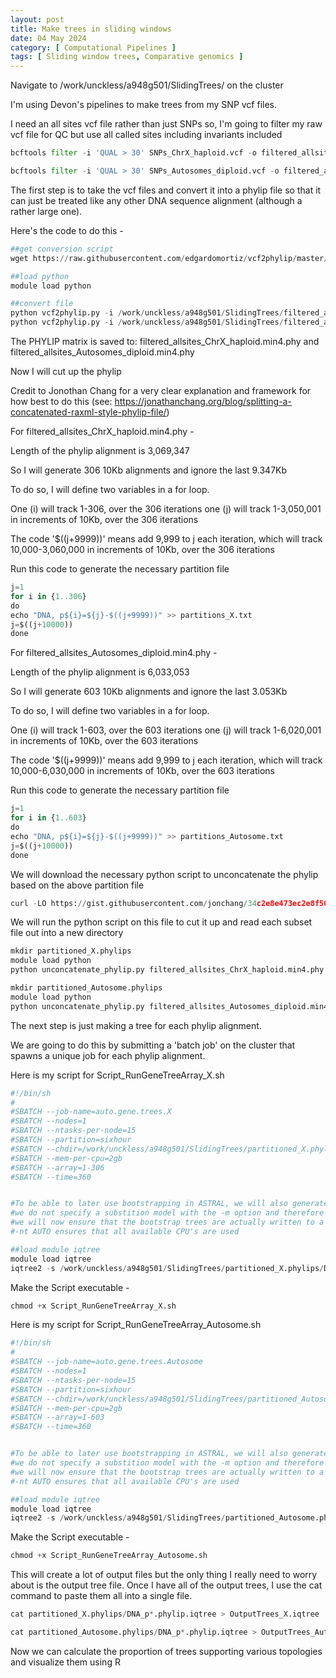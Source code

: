 ```yaml
---
layout: post
title: Make trees in sliding windows
date: 04 May 2024  
category: [ Computational Pipelines ]
tags: [ Sliding window trees, Comparative genomics ]
---
```


Navigate to /work/unckless/a948g501/SlidingTrees/ on the cluster

I'm using Devon's pipelines to make trees from my SNP vcf files.

I need an all sites vcf file rather than just SNPs so, I'm going to filter my raw vcf file for QC but use all called sites including invariants included


```python
bcftools filter -i 'QUAL > 30' SNPs_ChrX_haploid.vcf -o filtered_allsites_ChrX_haploid.vcf

bcftools filter -i 'QUAL > 30' SNPs_Autosomes_diploid.vcf -o filtered_allsites_Autosomes_diploid.vcf
```

The first step is to take the vcf files and convert it into a phylip file so that it can just be treated like any other DNA sequence alignment (although a rather large one).

Here's the code to do this -


```python
##get conversion script
wget https://raw.githubusercontent.com/edgardomortiz/vcf2phylip/master/vcf2phylip.py

##load python
module load python

##convert file
python vcf2phylip.py -i /work/unckless/a948g501/SlidingTrees/filtered_allsites_ChrX_haploid.vcf
python vcf2phylip.py -i /work/unckless/a948g501/SlidingTrees/filtered_allsites_Autosomes_diploid.vcf
```

The PHYLIP matrix is saved to: filtered_allsites_ChrX_haploid.min4.phy and filtered_allsites_Autosomes_diploid.min4.phy

Now I will cut up the phylip

Credit to Jonothan Chang for a very clear explanation and framework for how best to do this (see: https://jonathanchang.org/blog/splitting-a-concatenated-raxml-style-phylip-file/)


For filtered_allsites_ChrX_haploid.min4.phy -

Length of the phylip alignment is 3,069,347

So I will generate 306 10Kb alignments and ignore the last 9.347Kb

To do so, I will define two variables in a for loop.

One (i) will track 1-306, over the 306 iterations
one (j) will track 1-3,050,001 in increments of 10Kb, over the 306 iterations

The code '$((j+9999))' means add 9,999 to j each iteration, which will track 10,000-3,060,000 in increments of 10Kb, over the 306 iterations

Run this code to generate the necessary partition file


```python
j=1
for i in {1..306}
do
echo "DNA, p${i}=${j}-$((j+9999))" >> partitions_X.txt
j=$((j+10000))
done
```

For filtered_allsites_Autosomes_diploid.min4.phy -

Length of the phylip alignment is 6,033,053

So I will generate 603 10Kb alignments and ignore the last 3.053Kb

To do so, I will define two variables in a for loop.

One (i) will track 1-603, over the 603 iterations
one (j) will track 1-6,020,001 in increments of 10Kb, over the 603 iterations

The code '$((j+9999))' means add 9,999 to j each iteration, which will track 10,000-6,030,000 in increments of 10Kb, over the 603 iterations

Run this code to generate the necessary partition file


```python
j=1
for i in {1..603}
do
echo "DNA, p${i}=${j}-$((j+9999))" >> partitions_Autosome.txt
j=$((j+10000))
done
```

We will download the necessary python script to unconcatenate the phylip based on the above partition file


```python
curl -LO https://gist.githubusercontent.com/jonchang/34c2e8e473ec2e8f50574671e62c3365/raw/unconcatenate_phylip.py
```

We will run the python script on this file to cut it up and read each subset file out into a new directory


```python
mkdir partitioned_X.phylips
module load python
python unconcatenate_phylip.py filtered_allsites_ChrX_haploid.min4.phy partitions_X.txt --prefix=partitioned_X.phylips/
```


```python
mkdir partitioned_Autosome.phylips
module load python
python unconcatenate_phylip.py filtered_allsites_Autosomes_diploid.min4.phy partitions_Autosome.txt --prefix=partitioned_Autosome.phylips/
```

The next step is just making a tree for each phylip alignment.

We are going to do this by submitting a 'batch job' on the cluster that spawns a unique job for each phylip alignment.

Here is my script for Script_RunGeneTreeArray_X.sh


```python
#!/bin/sh
#
#SBATCH --job-name=auto.gene.trees.X               
#SBATCH --nodes=1             
#SBATCH --ntasks-per-node=15               
#SBATCH --partition=sixhour            
#SBATCH --chdir=/work/unckless/a948g501/SlidingTrees/partitioned_X.phylips    
#SBATCH --mem-per-cpu=2gb            
#SBATCH --array=1-306
#SBATCH --time=360


#To be able to later use bootstrapping in ASTRAL, we will also generate sets of trees from bootstrapped gene alignments in the same IQ-TREE analysis, by using the option -B 
#we do not specify a substition model with the -m option and therefore allow IQ-TREE to automatically select the best-fitting model.
#we will now ensure that the bootstrap trees are actually written to a file, and not just summarized in the output, by specifying the option --wbt.
#-nt AUTO ensures that all available CPU's are used

##load module iqtree
module load iqtree
iqtree2 -s /work/unckless/a948g501/SlidingTrees/partitioned_X.phylips/DNA_p$SLURM_ARRAY_TASK_ID.phylip -bb 1000 -wbt -nt AUTO
```

Make the Script executable -


```python
chmod +x Script_RunGeneTreeArray_X.sh
```

Here is my script for Script_RunGeneTreeArray_Autosome.sh


```python
#!/bin/sh
#
#SBATCH --job-name=auto.gene.trees.Autosome              
#SBATCH --nodes=1            
#SBATCH --ntasks-per-node=15              
#SBATCH --partition=sixhour            
#SBATCH --chdir=/work/unckless/a948g501/SlidingTrees/partitioned_Autosome.phylips    
#SBATCH --mem-per-cpu=2gb           
#SBATCH --array=1-603
#SBATCH --time=360


#To be able to later use bootstrapping in ASTRAL, we will also generate sets of trees from bootstrapped gene alignments in the same IQ-TREE analysis, by using the option -B 
#we do not specify a substition model with the -m option and therefore allow IQ-TREE to automatically select the best-fitting model.
#we will now ensure that the bootstrap trees are actually written to a file, and not just summarized in the output, by specifying the option --wbt.
#-nt AUTO ensures that all available CPU's are used

##load module iqtree
module load iqtree
iqtree2 -s /work/unckless/a948g501/SlidingTrees/partitioned_Autosome.phylips/DNA_p$SLURM_ARRAY_TASK_ID.phylip -bb 1000 -wbt -nt AUTO
```

Make the Script executable -


```python
chmod +x Script_RunGeneTreeArray_Autosome.sh
```

This will create a lot of output files but the only thing I really need to worry about is the output tree file. 
Once I have all of the output trees, I use the cat command to paste them all into a single file. 


```python
cat partitioned_X.phylips/DNA_p*.phylip.iqtree > OutputTrees_X.iqtree
```


```python
cat partitioned_Autosome.phylips/DNA_p*.phylip.iqtree > OutputTrees_Autosome.iqtree
```

Now we can calculate the proportion of trees supporting various topologies and visualize them using R 

